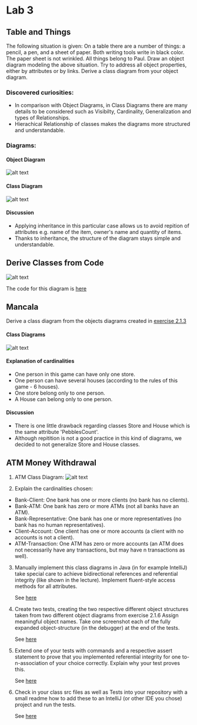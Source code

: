 # Lab 3

## Table and Things
The following situation is given:
On a table there are a number of things: a pencil, a pen, and a sheet of paper. Both writing tools write in black color. The paper sheet is not wrinkled. All things belong to Paul.
Draw an object diagram modeling the above situation. Try to address all object properties, either by attributes or by links.
Derive a class diagram from your object diagram.
### Discovered curiosities:
- In comparison with Object Diagrams, in Class Diagrams there are many details to be considered such as Visibilty, Cardinality, Generalization and types of Relationships.
- Hierachical Relationship of classes makes the diagrams more structured and understandable.
### Diagrams:
#### Object Diagram
![alt text](images/Lab_3_Object_Diagram_task_1.png)
#### Class Diagram
![alt text](images/lab_3_Class_Diagram_1_task.png)
#### Discussion
- Applying inheritance in this particular case allows us to avoid repition of attributes e.g. name of the item, owner's name and quantity of items.
- Thanks to inheritance, the structure of the diagram stays simple and understandable.


## Derive Classes from Code

![alt text](images/class_diagram.PNG)

The code for this diagram is [here](resources/SMLab03)

## Mancala
Derive a class diagram from the objects diagrams created in [exercise 2.1.3](lab-challenges/lab02/README.md)
#### Class Diagrams
![alt text](images/lab_3_Class_Diagram_mancala.png)
#### Explanation of cardinalities
- One person in this game can have only one store.
- One person can have several houses (according to the rules of this game - 6 houses).
- One store belong only to one person.
- A House can belong only to one person.
#### Discussion
- There is one little drawback regarding classes Store and House which is the same attribute 'PebblesCount'. 
- Although repitition is not a good practice in this kind of diagrams, we decided to not generalize Store and House classes.



## ATM Money Withdrawal

1. ATM Class Diagram:
![alt text](images/ATM_Class_Diagram.png)

2. Explain the cardinalities chosen:
- Bank-Client: One bank has one or more clients (no bank has no clients).
- Bank-ATM: One bank has zero or more ATMs (not all banks have an ATM).
- Bank-Representative: One bank has one or more representatives (no bank has no human representatives).
- Client-Account: One client has one or more accounts (a client with no accounts is not a client).
- ATM-Transaction: One ATM has zero or more accounts (an ATM does not necessarily have any transactions, but may have n transactions as well).

3. Manually implement this class diagrams in Java (in for example IntelliJ) take special care to achieve bidirectional references and referential integrity (like shown in the lecture). Implement fluent-style access methods for all attributes.

    See [here](resources/ATMMoneyWithdrawal)

4. Create two tests, creating the two respective different object structures taken from two different object diagrams from exercise 2.1.6 Assign meaningful object names. Take one screenshot each of the fully expanded object-structure (in the debugger) at the end of the tests.

    See [here](resources/ATMMoneyWithdrawal)

5. Extend one of your tests with commands and a respective assert statement to prove that you implemented referential integrity for one to-n-association of your choice correctly. Explain why your test proves this.

    See [here](resources/ATMMoneyWithdrawal)

6.  Check in your class src files as well as Tests into your repository with a small readme how to add these to an IntelliJ (or other IDE you chose) project and run the tests.

    See [here](resources/ATMMoneyWithdrawal)
